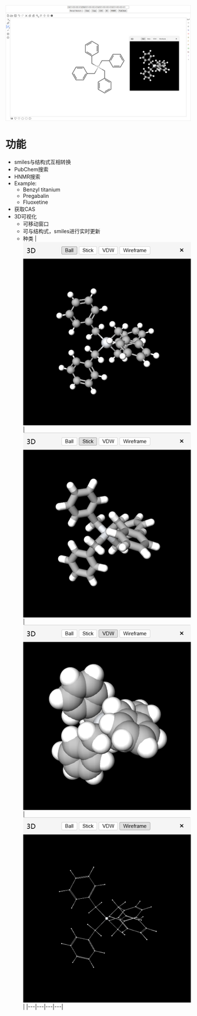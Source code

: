 ![Marvin JS](public/imgs/marvinjs.png)

# 功能

- smiles与结构式互相转换
- PubChem搜索
- HNMR搜索
- Example:
    - Benzyl titanium
    - Pregabalin
    - Fluoxetine
- 获取CAS
- 3D可视化
    - 可移动窗口
    - 可与结构式，smiles进行实时更新
    - 种类
        | ![ball](public/imgs/ball.png) | ![stick](public/imgs/stick.png) | ![vdw](public/imgs/vdw.png) | ![wireframe](public/imgs/wireframe.png) |
        |---|---|---|---|